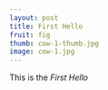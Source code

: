 ```yaml
---
layout: post
title: First Hello
fruit: fig
thumb: cow-1-thumb.jpg
image: cow-1.jpg
---
```

This is the *First Hello*
